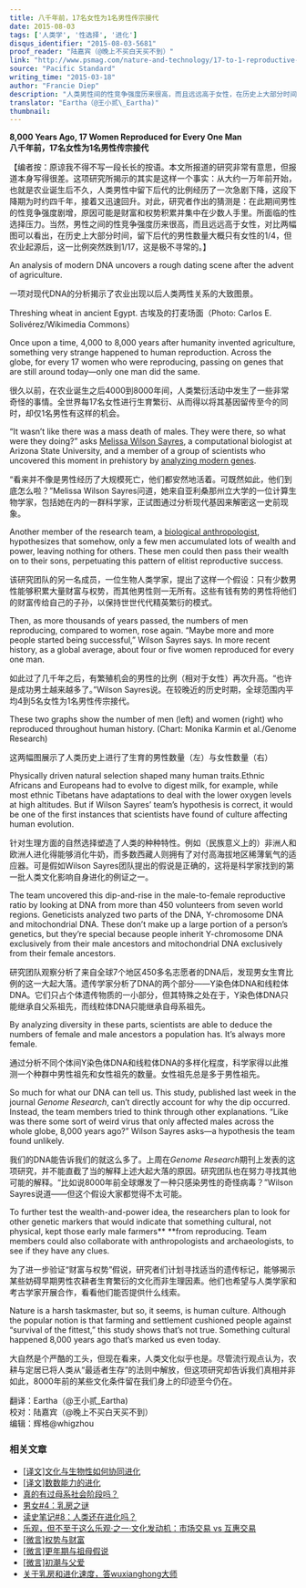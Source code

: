 ```yaml
---
title: 八千年前，17名女性为1名男性传宗接代
date: 2015-08-03
tags: ['人类学', '性选择', '进化']
disqus_identifier: "2015-08-03-5681"
proof_reader: "陆嘉宾（@晚上不买白天买不到）"
link: "http://www.psmag.com/nature-and-technology/17-to-1-reproductive-success"
source: "Pacific Standard"
writing_time: "2015-03-18"
author: "Francie Diep"
description: "人类男性间的性竞争强度历来很高，而且远远高于女性，在历史上大部分时间，留下后代的男性数量大概只有女性的1/4-1/3，不过这份最新研究显示，农业起源之后不久，男性间的性竞争强度突然急剧提高，背后原因引人深思……"
translator: "Eartha（@王小贰\_Eartha)"
thumbnail:
---
```


**8,000 Years Ago, 17 Women Reproduced for Every One Man**  
**八千年前，17名女性为1名男性传宗接代**

【编者按：原谅我不得不写一段长长的按语。本文所报道的研究非常有意思，但报道本身写得很差。这项研究所揭示的其实是这样一个事实：从大约一万年前开始，也就是农业诞生后不久，人类男性中留下后代的比例经历了一次急剧下降，这段下降期为时约四千年，接着又迅速回升。对此，研究者作出的猜测是：在此期间男性的性竞争强度剧增，原因可能是财富和权势积累并集中在少数人手里。所面临的性选择压力。当然，男性之间的性竞争强度历来很高，而且远远高于女性，对比两幅图可以看出，在历史上大部分时间，留下后代的男性数量大概只有女性的1/4，但农业起源后，这一比例突然跌到1/17，这是极不寻常的。】

An analysis of modern DNA uncovers a rough dating scene after the advent of agriculture.

一项对现代DNA的分析揭示了农业出现以后人类两性关系的大致图景。

Threshing wheat in ancient Egypt. 古埃及的打麦场面（Photo: Carlos E. Solivérez/Wikimedia Commons）

Once upon a time, 4,000 to 8,000 years after humanity invented agriculture, something very strange happened to human reproduction. Across the globe, for every 17 women who were reproducing, passing on genes that are still around today—only one man did the same.

很久以前，在农业诞生之后4000到8000年间，人类繁衍活动中发生了一些非常奇怪的事情。全世界每17名女性进行生育繁衍、从而得以将其基因留传至今的同时，却仅1名男性有这样的机会。

“It wasn’t like there was a mass death of males. They were there, so what were they doing?” asks [Melissa Wilson Sayres](https://sols.asu.edu/people/melissa-wilson-sayres), a computational biologist at Arizona State University, and a member of a group of scientists who uncovered this moment in prehistory by [analyzing modern genes](http://genome.cshlp.org/content/early/2015/03/13/gr.186684.114.abstract).

“看来并不像是男性经历了大规模死亡，他们都安然地活着。可既然如此，他们到底怎么啦？”Melissa Wilson Sayres问道，她来自亚利桑那州立大学的一位计算生物学家，包括她在内的一群科学家，正试图通过分析现代基因来解密这一史前现象。

Another member of the research team, a [biological anthropologist](http://mega.bioanth.cam.ac.uk/), hypothesizes that somehow, only a few men accumulated lots of wealth and power, leaving nothing for others. These men could then pass their wealth on to their sons, perpetuating this pattern of elitist reproductive success.

该研究团队的另一名成员，一位生物人类学家，提出了这样一个假设：只有少数男性能够积累大量财富与权势，而其他男性则一无所有。这些有钱有势的男性将他们的财富传给自己的子孙，以保持世世代代精英繁衍的模式。

Then, as more thousands of years passed, the numbers of men reproducing, compared to women, rose again. “Maybe more and more people started being successful,” Wilson Sayres says. In more recent history, as a global average, about four or five women reproduced for every one man.

如此过了几千年之后，有繁殖机会的男性的比例（相对于女性）再次升高。“也许是成功男士越来越多了。”Wilson Sayres说。在较晚近的历史时期，全球范围内平均4到5名女性为1名男性传宗接代。

These two graphs show the number of men (left) and women (right) who reproduced throughout human history. (Chart: Monika Karmin et al./Genome Research)

这两幅图展示了人类历史上进行了生育的男性数量（左）与女性数量（右）

Physically driven natural selection shaped many human traits.Ethnic Africans and Europeans had to evolve to digest milk, for example, while most ethnic Tibetans have adaptations to deal with the lower oxygen levels at high altitudes. But if Wilson Sayres’ team’s hypothesis is correct, it would be one of the first instances that scientists have found of culture affecting human evolution.

针对生理方面的自然选择塑造了人类的种种特性。例如（民族意义上的）非洲人和欧洲人进化得能够消化牛奶，而多数西藏人则拥有了对付高海拔地区稀薄氧气的适应器。可是假如Wilson Sayres团队提出的假说是正确的，这将是科学家找到的第一批人类文化影响自身进化的例证之一。

The team uncovered this dip-and-rise in the male-to-female reproductive ratio by looking at DNA from more than 450 volunteers from seven world regions. Geneticists analyzed two parts of the DNA, Y-chromosome DNA and mitochondrial DNA. These don’t make up a large portion of a person’s genetics, but they’re special because people inherit Y-chromosome DNA exclusively from their male ancestors and mitochondrial DNA exclusively from their female ancestors.

研究团队观察分析了来自全球7个地区450多名志愿者的DNA后，发现男女生育比例的这一大起大落。遗传学家分析了DNA的两个部分——Y染色体DNA和线粒体DNA。它们只占个体遗传物质的一小部分，但其特殊之处在于，Y染色体DNA只能继承自父系祖先，而线粒体DNA只能继承自母系祖先。

By analyzing diversity in these parts, scientists are able to deduce the numbers of female and male ancestors a population has. It’s always more female.

通过分析不同个体间Y染色体DNA和线粒体DNA的多样化程度，科学家得以此推测一个种群中男性祖先和女性祖先的数量。女性祖先总是多于男性祖先。

So much for what our DNA can tell us. This study, published last week in the journal *Genome Research*, can’t directly account for why the dip occurred. Instead, the team members tried to think through other explanations. “Like was there some sort of weird virus that only affected males across the whole globe, 8,000 years ago?” Wilson Sayres asks—a hypothesis the team found unlikely.

我们的DNA能告诉我们的就这么多了。上周在*Genome Research*期刊上发表的这项研究，并不能直截了当的解释上述大起大落的原因。研究团队也在努力寻找其他可能的解释。“比如说8000年前全球爆发了一种只感染男性的奇怪病毒？”Wilson Sayres说道——但这个假设大家都觉得不太可能。

To further test the wealth-and-power idea, the researchers plan to look for other genetic markers that would indicate that something cultural, not physical, kept those early male farmers** **from reproducing. Team members could also collaborate with anthropologists and archaeologists, to see if they have any clues.

为了进一步验证“财富与权势”假说，研究者们计划寻找适当的遗传标记，能够揭示某些妨碍早期男性农耕者生育繁衍的文化而非生理因素。他们也希望与人类学家和考古学家开展合作，看看他们能否提供什么线索。

Nature is a harsh taskmaster, but so, it seems, is human culture. Although the popular notion is that farming and settlement cushioned people against “survival of the fittest,” this study shows that’s not true. Something cultural happened 8,000 years ago that’s marked us even today.

大自然是个严酷的工头，但现在看来，人类文化似乎也是。尽管流行观点认为，农耕与定居已将人类从“最适者生存”的法则中解放，但这项研究却告诉我们真相并非如此，8000年前的某些文化条件留在我们身上的印迹至今仍在。




翻译：Eartha（@王小贰\_Eartha)  
校对：陆嘉宾（@晚上不买白天买不到）  
编辑：辉格@whigzhou

### 相关文章

* [[译文]文化与生物性如何协同进化](https://headsalon.org/archives/7447.html "[译文]文化与生物性如何协同进化")
* [[译文]数数能力的进化](https://headsalon.org/archives/6455.html "[译文]数数能力的进化")
* [真的有过母系社会阶段吗？](https://headsalon.org/archives/5331.html "真的有过母系社会阶段吗？")
* [男女#4：乳房之谜](https://headsalon.org/archives/5073.html "男女#4：乳房之谜")
* [读史笔记#8：人类还在进化吗？](https://headsalon.org/archives/4624.html "读史笔记#8：人类还在进化吗？")
* [乐观，但不至于这么乐观·之一·文化发动机：市场交易 vs 互惠交易](https://headsalon.org/archives/3425.html "乐观，但不至于这么乐观·之一·文化发动机：市场交易 vs 互惠交易")
* [[微言]权势与财富](https://headsalon.org/archives/4133.html "[微言]权势与财富")
* [[微言]更年期与祖母假说](https://headsalon.org/archives/4041.html "[微言]更年期与祖母假说")
* [[微言]初潮与父爱](https://headsalon.org/archives/4038.html "[微言]初潮与父爱")
* [关于乳房和进化速度，答wuxianghong大师](https://headsalon.org/archives/496.html "关于乳房和进化速度，答wuxianghong大师")
